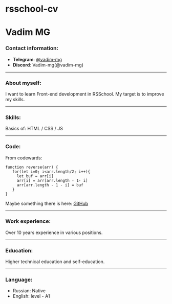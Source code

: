 # rsschool-cv

# Vadim MG

### Contact information:

- **Telegram**: [@vadim-mg](https://t.me/vadim_mg)
- **Discord**: Vadim-mg(@vadim-mg)

---

### About myself:

I want to learn Front-end development in RSSchool.
My target is to improve my skills.

---

### Skills:

Basics of: HTML / CSS / JS

---

### Code:

From codewards:

```
function reverse(arr) {
   for(let i=0; i<arr.length/2; i++){
     let buf = arr[i]
     arr[i] = arr[arr.length - 1- i]
     arr[arr.length - 1 - i] = buf
   }
}
```

Maybe something there is here: [GitHub](https://github.com/vadim-mg)

---

### Work experience:

Over 10 years experience in various positions.

---

### Education:

Higher technical education and self-education.

---

### Language:

- Russian: Native
- English: level - A1
